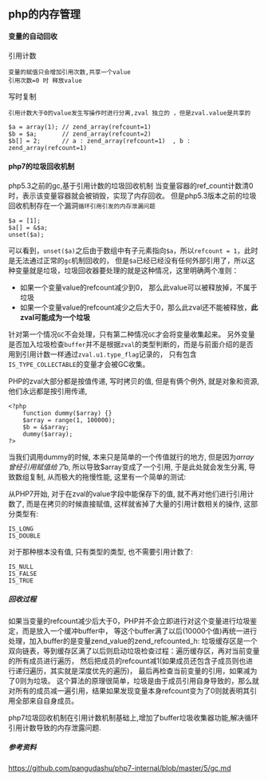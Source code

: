 ## php的内存管理

#### 变量的自动回收

引用计数

	变量的赋值只会增加引用次数,共享一个value
	引用次数=0 时 释放value

写时复制
	
	引用计数大于0的value发生写操作时进行分离,zval 独立的 ，但是zval.value是共享的
	
	$a = array(1); // zend_array(refcount=1)
	$b = $a;       // zend_array(refcount=2)
	$b[] = 2;      // a : zend_array(refcount=1)  , b : zend_array(refcount=1)
	


#### php7的垃圾回收机制

php5.3之前的gc,基于引用计数的垃圾回收机制 当变量容器的ref_count计数清0时，表示该变量容器就会被销毁，实现了内存回收。
但是php5.3版本之前的垃圾回收机制存在一个漏洞`循环引用引发的内存泄漏问题`

    $a = [1];
    $a[] = &$a;
    unset($a);
    
可以看到，`unset($a)`之后由于数组中有子元素指向`$a`，所以`refcount = 1`，此时是无法通过正常的`gc`机制回收的，
但是`$a`已经已经没有任何外部引用了，所以这种变量就是垃圾，垃圾回收器要处理的就是这种情况，这里明确两个准则：

 - 如果一个变量value的refcount减少到0， 那么此value可以被释放掉，不属于垃圾
 - 如果一个变量value的refcount减少之后大于0，那么此zval还不能被释放，**此zval可能成为一个垃圾**

针对第一个情况`GC`不会处理，只有第二种情况`GC`才会将变量收集起来。
另外变量是否加入垃圾检查`buffer`并不是根据`zval`的类型判断的，而是与前面介绍的是否用到引用计数一样通过`zval.u1.type_flag`记录的，
只有包含`IS_TYPE_COLLECTABLE`的变量才会被GC收集。

PHP的zval大部分都是按值传递, 写时拷贝的值, 但是有俩个例外, 就是对象和资源, 他们永远都是按引用传递,

    <?php
        function dummy($array) {}
        $array = range(1, 100000);
        $b = &$array;
        dummy($array);
    ?>
    
当我们调用dummy的时候, 本来只是简单的一个传值就行的地方, 但是因为$array曾经引用赋值给了$b, 
所以导致$array变成了一个引用, 于是此处就会发生分离, 导致数组复制, 从而极大的拖慢性能, 这里有一个简单的测试:

从PHP7开始, 对于在zval的value字段中能保存下的值, 就不再对他们进行引用计数了, 而是在拷贝的时候直接赋值, 这样就省掉了大量的引用计数相关的操作, 这部分类型有:

    IS_LONG
    IS_DOUBLE
    
对于那种根本没有值, 只有类型的类型, 也不需要引用计数了:

    IS_NULL
    IS_FALSE
    IS_TRUE

##### 回收过程

如果当变量的refcount减少后大于0，PHP并不会立即进行对这个变量进行垃圾鉴定，而是放入一个缓冲buffer中，
等这个buffer满了以后(10000个值)再统一进行处理，加入buffer的是变量zend_value的zend_refcounted_h:
垃圾缓存区是一个双向链表，等到缓存区满了以后则启动垃圾检查过程：遍历缓存区，再对当前变量的所有成员进行遍历，
然后把成员的refcount减1(如果成员还包含子成员则也进行递归遍历，其实就是深度优先的遍历)，
最后再检查当前变量的引用，如果减为了0则为垃圾。
这个算法的原理很简单，垃圾是由于成员引用自身导致的，那么就对所有的成员减一遍引用，结果如果发现变量本身refcount变为了0则就表明其引用全部来自自身成员。

php7垃圾回收机制在引用计数机制基础上,增加了buffer垃圾收集器功能,解决循环引用计数导致的内存泄露问题.

##### 参考资料

https://github.com/pangudashu/php7-internal/blob/master/5/gc.md

